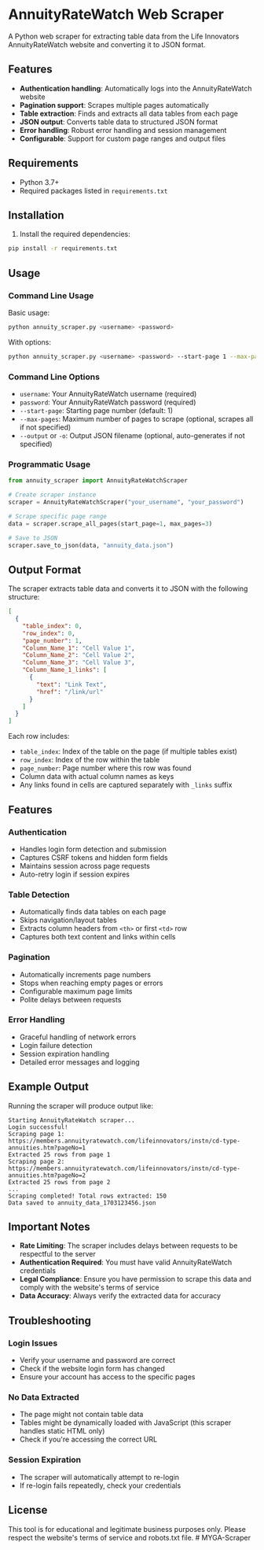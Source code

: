 # AnnuityRateWatch Web Scraper

A Python web scraper for extracting table data from the Life Innovators AnnuityRateWatch website and converting it to JSON format.

## Features

- **Authentication handling**: Automatically logs into the AnnuityRateWatch website
- **Pagination support**: Scrapes multiple pages automatically
- **Table extraction**: Finds and extracts all data tables from each page
- **JSON output**: Converts table data to structured JSON format
- **Error handling**: Robust error handling and session management
- **Configurable**: Support for custom page ranges and output files

## Requirements

- Python 3.7+
- Required packages listed in `requirements.txt`

## Installation

1. Install the required dependencies:
```bash
pip install -r requirements.txt
```

## Usage

### Command Line Usage

Basic usage:
```bash
python annuity_scraper.py <username> <password>
```

With options:
```bash
python annuity_scraper.py <username> <password> --start-page 1 --max-pages 5 --output my_data.json
```

### Command Line Options

- `username`: Your AnnuityRateWatch username (required)
- `password`: Your AnnuityRateWatch password (required)
- `--start-page`: Starting page number (default: 1)
- `--max-pages`: Maximum number of pages to scrape (optional, scrapes all if not specified)
- `--output` or `-o`: Output JSON filename (optional, auto-generates if not specified)

### Programmatic Usage

```python
from annuity_scraper import AnnuityRateWatchScraper

# Create scraper instance
scraper = AnnuityRateWatchScraper("your_username", "your_password")

# Scrape specific page range
data = scraper.scrape_all_pages(start_page=1, max_pages=3)

# Save to JSON
scraper.save_to_json(data, "annuity_data.json")
```

## Output Format

The scraper extracts table data and converts it to JSON with the following structure:

```json
[
  {
    "table_index": 0,
    "row_index": 0,
    "page_number": 1,
    "Column_Name_1": "Cell Value 1",
    "Column_Name_2": "Cell Value 2",
    "Column_Name_3": "Cell Value 3",
    "Column_Name_1_links": [
      {
        "text": "Link Text",
        "href": "/link/url"
      }
    ]
  }
]
```

Each row includes:
- `table_index`: Index of the table on the page (if multiple tables exist)
- `row_index`: Index of the row within the table
- `page_number`: Page number where this row was found
- Column data with actual column names as keys
- Any links found in cells are captured separately with `_links` suffix

## Features

### Authentication
- Handles login form detection and submission
- Captures CSRF tokens and hidden form fields
- Maintains session across page requests
- Auto-retry login if session expires

### Table Detection
- Automatically finds data tables on each page
- Skips navigation/layout tables
- Extracts column headers from `<th>` or first `<td>` row
- Captures both text content and links within cells

### Pagination
- Automatically increments page numbers
- Stops when reaching empty pages or errors
- Configurable maximum page limits
- Polite delays between requests

### Error Handling
- Graceful handling of network errors
- Login failure detection
- Session expiration handling
- Detailed error messages and logging

## Example Output

Running the scraper will produce output like:

```
Starting AnnuityRateWatch scraper...
Login successful!
Scraping page 1: https://members.annuityratewatch.com/lifeinnovators/instn/cd-type-annuities.htm?pageNo=1
Extracted 25 rows from page 1
Scraping page 2: https://members.annuityratewatch.com/lifeinnovators/instn/cd-type-annuities.htm?pageNo=2
Extracted 25 rows from page 2
...
Scraping completed! Total rows extracted: 150
Data saved to annuity_data_1703123456.json
```

## Important Notes

- **Rate Limiting**: The scraper includes delays between requests to be respectful to the server
- **Authentication Required**: You must have valid AnnuityRateWatch credentials
- **Legal Compliance**: Ensure you have permission to scrape this data and comply with the website's terms of service
- **Data Accuracy**: Always verify the extracted data for accuracy

## Troubleshooting

### Login Issues
- Verify your username and password are correct
- Check if the website login form has changed
- Ensure your account has access to the specific pages

### No Data Extracted
- The page might not contain table data
- Tables might be dynamically loaded with JavaScript (this scraper handles static HTML only)
- Check if you're accessing the correct URL

### Session Expiration
- The scraper will automatically attempt to re-login
- If re-login fails repeatedly, check your credentials

## License

This tool is for educational and legitimate business purposes only. Please respect the website's terms of service and robots.txt file. # MYGA-Scraper
